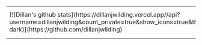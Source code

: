 <table width="100%">
  <tr>
    <td>
      [![Dillan's github stats](https://dillanjwilding.vercel.app//api?username=dillanjwilding&count_private=true&show_icons=true&theme=solarized-dark)](https://github.com/dillanjwilding)
    </td>
    <td>
      [![Top Langs](https://dillanjwilding.vercel.app//api/top-langs/?username=dillanjwilding&layout=compact&theme=gruvbox)](https://github.com/dillanjwilding)
    </td>
  </tr>
</table>

<!--
**dillanjwilding/dillanjwilding** is a ✨ _special_ ✨ repository because its `README.md` (this file) appears on your GitHub profile.

Here are some ideas to get you started:

- 🔭 I’m currently working on ...
- 🌱 I’m currently learning ...
- 👯 I’m looking to collaborate on ...
- 🤔 I’m looking for help with ...
- 💬 Ask me about ...
- 📫 How to reach me: ...
- 😄 Pronouns: ...
- ⚡ Fun fact: ...
-->
